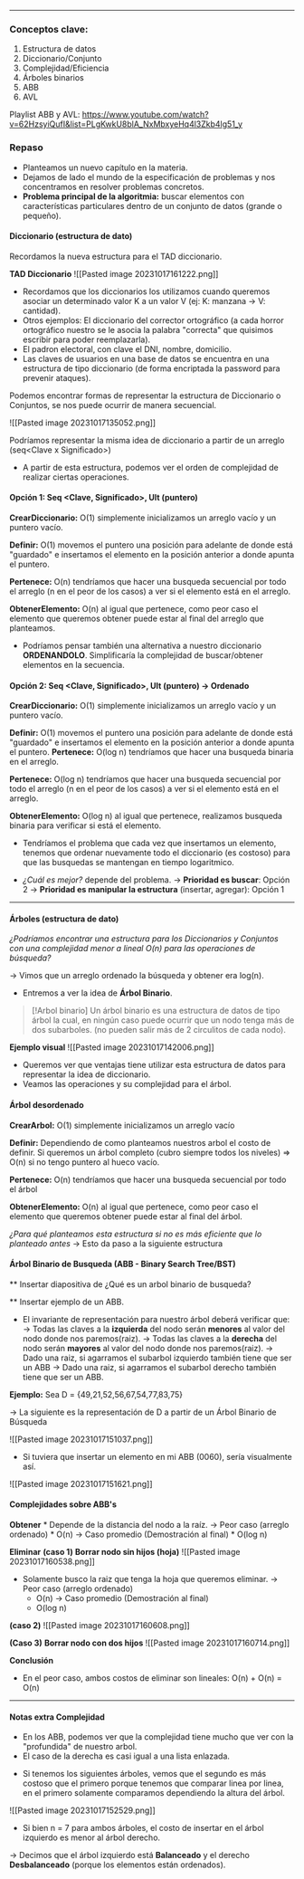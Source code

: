 ***
### Conceptos clave:
1. Estructura de datos
2. Diccionario/Conjunto
3. Complejidad/Eficiencia
4. Árboles binarios
5. ABB
6. AVL

Playlist ABB y AVL: https://www.youtube.com/watch?v=62HzsyiQufI&list=PLgKwkU8blA_NxMbxyeHq4l3Zkb4lg51_y

### Repaso
* Planteamos un nuevo capítulo en la materia.
* Dejamos de lado el mundo de la especificación de problemas y nos concentramos en resolver problemas concretos.
* **Problema principal de la algoritmia:** buscar elementos con características particulares dentro de un conjunto de datos (grande o pequeño).

#### Diccionario (estructura de dato)
Recordamos la nueva estructura para el TAD diccionario.

**TAD Diccionario**
![[Pasted image 20231017161222.png]]

* Recordamos que los diccionarios los utilizamos cuando queremos asociar un determinado valor K a un valor V (ej: K: manzana -> V: cantidad).
* Otros ejemplos: El diccionario del corrector ortográfico (a cada horror ortográfico nuestro se le asocia la palabra "correcta" que quisimos escribir para poder reemplazarla).
* El padron electoral, con clave el DNI, nombre, domicilio.
* Las claves de usuarios en una base de datos se encuentra en una estructura de tipo diccionario (de forma encriptada la password para prevenir ataques).

Podemos encontrar formas de representar la estructura de Diccionario o Conjuntos, se nos puede ocurrir de manera secuencial.

![[Pasted image 20231017135052.png]]

Podríamos representar la misma idea de diccionario a partir de un arreglo (seq\<Clave x Significado\>)

* A partir de esta estructura, podemos ver el orden de complejidad de realizar ciertas operaciones.

#### Opción 1: Seq \<Clave, Significado>, Ult (puntero)

**CrearDiccionario:** O(1) simplemente inicializamos un arreglo vacío y un puntero vacío.

**Definir:** O(1) movemos el puntero una posición para adelante de donde está "guardado" e insertamos el elemento en la posición anterior a donde apunta el puntero.

**Pertenece:** O(n) tendríamos que hacer una busqueda secuencial por todo el arreglo (n en el peor de los casos) a ver si el elemento está en el arreglo.

**ObtenerElemento:** O(n) al igual que pertenece, como peor caso el elemento que queremos obtener puede estar al final del arreglo que planteamos.


* Podríamos pensar también una alternativa a nuestro diccionario **ORDENANDOLO**. Simplificaría la complejidad de buscar/obtener elementos en la secuencia.


#### Opción 2: Seq \<Clave, Significado>, Ult (puntero) -> Ordenado

**CrearDiccionario:** O(1) simplemente inicializamos un arreglo vacío y un puntero vacío.

**Definir:** O(1) movemos el puntero una posición para adelante de donde está "guardado" e insertamos el elemento en la posición anterior a donde apunta el puntero.
**Pertenece:** O(log n) tendríamos que hacer una busqueda binaria en el arreglo.

**Pertenece:** O(log n) tendríamos que hacer una busqueda secuencial por todo el arreglo (n en el peor de los casos) a ver si el elemento está en el arreglo.

**ObtenerElemento:** O(log n) al igual que pertenece, realizamos busqueda binaria para verificar si está el elemento.

* Tendríamos el problema que cada vez que insertamos un elemento, tenemos que ordenar nuevamente todo el diccionario (es costoso) para que las busquedas se mantengan en tiempo logaritmico.

+ *¿Cuál es mejor?* depende del problema.
	-> **Prioridad es buscar**: Opción 2
	-> **Prioridad es manipular la estructura** (insertar, agregar): Opción 1

****

#### Árboles (estructura de dato)

*¿Podríamos encontrar una estructura para los Diccionarios y Conjuntos con una complejidad menor a lineal O(n) para las operaciones de búsqueda?*

-> Vimos que un arreglo ordenado la búsqueda y obtener era log(n).

* Entremos a ver la idea de **Árbol Binario**.

>[!Arbol binario]
>Un árbol binario es una estructura de datos de tipo árbol la cual, en ningún caso puede ocurrir que un nodo tenga más de dos subarboles. (no pueden salir más de 2 circulitos de cada nodo).

**Ejemplo visual**
![[Pasted image 20231017142006.png]]


* Queremos ver que ventajas tiene utilizar esta estructura de datos para representar la idea de diccionario.
* Veamos las operaciones y su complejidad para el árbol.

#### Árbol desordenado

**CrearArbol:** O(1) simplemente inicializamos un arreglo vacío

**Definir:** Dependiendo de como planteamos nuestros arbol el costo de definir. Si queremos un árbol completo (cubro siempre todos los niveles) => O(n) si no tengo puntero al hueco vacío.

**Pertenece:** O(n) tendríamos que hacer una busqueda secuencial por todo el árbol

**ObtenerElemento:** O(n) al igual que pertenece, como peor caso el elemento que queremos obtener puede estar al final del árbol.



*¿Para qué planteamos esta estructura si no es más eficiente que lo planteado antes*
-> Esto da paso a la siguiente estructura


#### Árbol Binario de Busqueda (ABB - Binary Search Tree/BST)

** Insertar diapositiva de ¿Qué es un arbol binario de busqueda?

** Insertar ejemplo de un ABB.

* El invariante de representación para nuestro árbol deberá verificar que:
-> Todas las claves a la **izquierda** del nodo serán **menores** al valor del nodo donde nos paremos(raiz).
-> Todas las claves a la **derecha** del nodo serán **mayores** al valor del nodo donde nos paremos(raiz).
-> Dado una raiz, si agarramos el subarbol izquierdo también tiene que ser un ABB
-> Dado una raiz, si agarramos el subarbol derecho también tiene que ser un ABB.


**Ejemplo:** Sea D = {49,21,52,56,67,54,77,83,75}

-> La siguiente es la representación de D a partir de un Árbol Binario de Búsqueda

![[Pasted image 20231017151037.png]]

* Si tuviera que insertar un elemento en mi ABB (0060), sería visualmente así.

![[Pasted image 20231017151621.png]]

#### Complejidades sobre ABB's

**Obtener**
	* Depende de la distancia del nodo a la raíz.
-> Peor caso (arreglo ordenado)
	* O(n)
-> Caso promedio (Demostración al final)
	* O(log n)


**Eliminar**
**(caso 1)**
**Borrar nodo sin hijos (hoja)**
![[Pasted image 20231017160538.png]]
* Solamente busco la raiz que tenga la hoja que queremos eliminar.
-> Peor caso (arreglo ordenado)
	* O(n)
-> Caso promedio (Demostración al final)
	* O(log n)

**(caso 2)**
![[Pasted image 20231017160608.png]]


**(Caso 3)**
**Borrar nodo con dos hijos**
![[Pasted image 20231017160714.png]]

**Conclusión**
* En el peor caso, ambos costos de eliminar son lineales:
	O(n) + O(n) = O(n)
****
#### Notas extra Complejidad
* En los ABB, podemos ver que la complejidad tiene mucho que ver con la "profundida" de nuestro arbol.
* El caso de la derecha es casi igual a una lista enlazada.
+ Si tenemos los siguientes árboles, vemos que el segundo es más costoso que el primero porque tenemos que comparar linea por linea, en el primero solamente comparamos dependiendo la altura del árbol.

![[Pasted image 20231017152529.png]]

* Si bien n = 7 para ambos árboles, el costo de insertar en el árbol izquierdo es menor al árbol derecho.

-> Decimos que el árbol izquierdo está **Balanceado** y el derecho **Desbalanceado** (porque los elementos están ordenados).